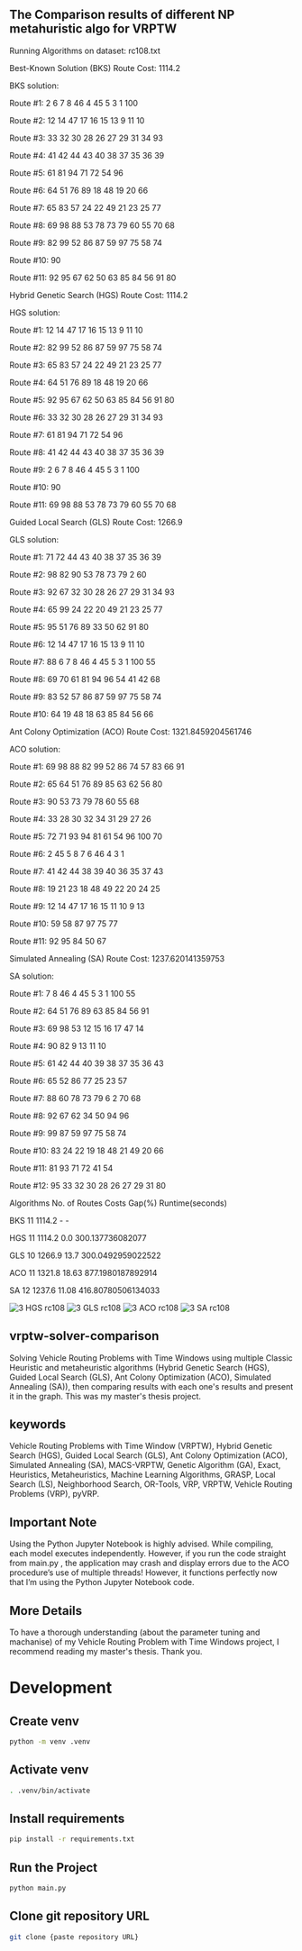 
## The Comparison results of different NP metahuristic algo for VRPTW

Running Algorithms on dataset: rc108.txt

Best-Known Solution (BKS) Route Cost: 1114.2

BKS solution:

Route #1: 2 6 7 8 46 4 45 5 3 1 100

Route #2: 12 14 47 17 16 15 13 9 11 10

Route #3: 33 32 30 28 26 27 29 31 34 93

Route #4: 41 42 44 43 40 38 37 35 36 39

Route #5: 61 81 94 71 72 54 96

Route #6: 64 51 76 89 18 48 19 20 66

Route #7: 65 83 57 24 22 49 21 23 25 77

Route #8: 69 98 88 53 78 73 79 60 55 70 68

Route #9: 82 99 52 86 87 59 97 75 58 74

Route #10: 90

Route #11: 92 95 67 62 50 63 85 84 56 91 80


Hybrid Genetic Search (HGS) Route Cost: 1114.2

HGS solution:

Route #1: 12 14 47 17 16 15 13 9 11 10 

Route #2: 82 99 52 86 87 59 97 75 58 74 

Route #3: 65 83 57 24 22 49 21 23 25 77 

Route #4: 64 51 76 89 18 48 19 20 66 

Route #5: 92 95 67 62 50 63 85 84 56 91 80 

Route #6: 33 32 30 28 26 27 29 31 34 93 

Route #7: 61 81 94 71 72 54 96 

Route #8: 41 42 44 43 40 38 37 35 36 39 

Route #9: 2 6 7 8 46 4 45 5 3 1 100 

Route #10: 90 

Route #11: 69 98 88 53 78 73 79 60 55 70 68 

Guided Local Search (GLS) Route Cost: 1266.9

GLS solution:

Route #1: 71 72 44 43 40 38 37 35 36 39

Route #2: 98 82 90 53 78 73 79 2 60

Route #3: 92 67 32 30 28 26 27 29 31 34 93

Route #4: 65 99 24 22 20 49 21 23 25 77

Route #5: 95 51 76 89 33 50 62 91 80

Route #6: 12 14 47 17 16 15 13 9 11 10

Route #7: 88 6 7 8 46 4 45 5 3 1 100 55

Route #8: 69 70 61 81 94 96 54 41 42 68

Route #9: 83 52 57 86 87 59 97 75 58 74

Route #10: 64 19 48 18 63 85 84 56 66


Ant Colony Optimization (ACO) Route Cost: 1321.8459204561746

ACO solution:

Route #1: 69 98 88 82 99 52 86 74 57 83 66 91

Route #2: 65 64 51 76 89 85 63 62 56 80

Route #3: 90 53 73 79 78 60 55 68

Route #4: 33 28 30 32 34 31 29 27 26

Route #5: 72 71 93 94 81 61 54 96 100 70

Route #6: 2 45 5 8 7 6 46 4 3 1

Route #7: 41 42 44 38 39 40 36 35 37 43

Route #8: 19 21 23 18 48 49 22 20 24 25

Route #9: 12 14 47 17 16 15 11 10 9 13

Route #10: 59 58 87 97 75 77

Route #11: 92 95 84 50 67


Simulated Annealing (SA) Route Cost: 1237.620141359753

SA solution:

Route #1: 7 8 46 4 45 5 3 1 100 55

Route #2: 64 51 76 89 63 85 84 56 91

Route #3: 69 98 53 12 15 16 17 47 14

Route #4: 90 82 9 13 11 10

Route #5: 61 42 44 40 39 38 37 35 36 43

Route #6: 65 52 86 77 25 23 57

Route #7: 88 60 78 73 79 6 2 70 68

Route #8: 92 67 62 34 50 94 96

Route #9: 99 87 59 97 75 58 74

Route #10: 83 24 22 19 18 48 21 49 20 66

Route #11: 81 93 71 72 41 54

Route #12: 95 33 32 30 28 26 27 29 31 80


Algorithms	No. of Routes	  Costs	    Gap(%)	  Runtime(seconds)

  BKS	          11	        1114.2	  -	-

  HGS	          11	        1114.2	  0.0	      300.137736082077

  GLS	          10	        1266.9	  13.7	    300.0492959022522

  ACO	          11	        1321.8	  18.63	    877.1980187892914

  SA	          12	        1237.6	  11.08	    416.80780506134033

![3 HGS rc108](https://github.com/user-attachments/assets/afac9be9-37a1-4b4d-a7f8-5d346d653e2f) ![3 GLS rc108](https://github.com/user-attachments/assets/b8140b7f-30c2-4f65-9d55-24207754dd0f) ![3 ACO rc108](https://github.com/user-attachments/assets/3643d0e9-c3d4-418c-8ed7-efea8d94ede9) ![3 SA rc108](https://github.com/user-attachments/assets/3632158b-6131-4157-97bd-9cd4116bcecf)




## vrptw-solver-comparison
Solving Vehicle Routing Problems with Time Windows using multiple Classic Heuristic and metaheuristic algorithms (Hybrid Genetic Search (HGS), Guided Local Search (GLS), Ant Colony Optimization (ACO), Simulated Annealing (SA)), then comparing results with each one's results and present it in the graph. This was my master's thesis project.

## keywords
Vehicle Routing Problems with Time Window (VRPTW), Hybrid Genetic Search (HGS), Guided Local Search (GLS), Ant Colony Optimization (ACO), Simulated Annealing (SA), MACS-VRPTW, Genetic Algorithm (GA), Exact, Heuristics, Metaheuristics, Machine Learning Algorithms, GRASP, Local Search (LS), Neighborhood Search, OR-Tools, VRP, VRPTW, Vehicle Routing Problems (VRP), pyVRP.

## Important Note
Using the Python Jupyter Notebook is highly advised. While compiling, each model executes independently. However, if you run the code straight from main.py , the application may crash and display errors due to the ACO procedure’s use of multiple threads! However, it functions perfectly now that I’m using the Python Jupyter Notebook code.

## More Details
To have a thorough understanding (about the parameter tuning and machanise) of my Vehicle Routing Problem with Time Windows project, I recommend reading my master's thesis. Thank you.

# Development

## Create venv

```sh
python -m venv .venv
```

## Activate venv

```sh
. .venv/bin/activate
```

## Install requirements

```sh
pip install -r requirements.txt
```
## Run the Project

```sh
python main.py
```

## Clone git repository URL 

```sh
git clone {paste repository URL}
```
